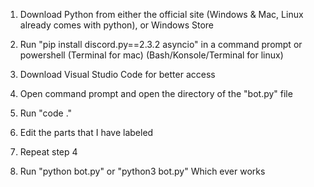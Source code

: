 1. Download Python from either the official site (Windows & Mac, Linux already comes with python), or Windows Store

2. Run "pip install discord.py==2.3.2 asyncio" in a command prompt or powershell (Terminal for mac) (Bash/Konsole/Terminal for linux)

3. Download Visual Studio Code for better access

4. Open command prompt and open the directory of the "bot.py" file

5. Run "code ."

6. Edit the parts that I have labeled

7. Repeat step 4

8. Run "python bot.py" or "python3 bot.py" Which ever works